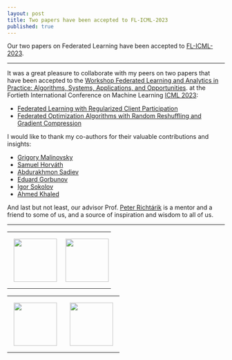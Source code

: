 ```yaml
---
layout: post
title: Two papers have been accepted to FL-ICML-2023
published: true
---
```


Our two papers on Federated Learning have been accepted to [FL-ICML-2023](https://fl-icml2023.github.io/). 

---

It was a great pleasure to collaborate with my peers on two papers that have been accepted to the [Workshop Federated Learning and Analytics in Practice: Algorithms, Systems, Applications, and Opportunities](https://fl-icml2023.github.io/).
at the Fortieth International Conference on Machine Learning [ICML 2023](https://icml.cc/Conferences/2023):

* [Federated Learning with Regularized Client Participation](https://arxiv.org/abs/2302.03662)
* [Federated Optimization Algorithms with Random Reshuffling and Gradient Compression](https://arxiv.org/abs/2206.07021)

I would like to thank my co-authors for their valuable contributions and insights:
* [Grigory Malinovsky](https://grigory-malinovsky.github.io/)
* [Samuel Horváth](https://sites.google.com/view/samuelhorvath) 
* [Abdurakhmon Sadiev](https://scholar.google.com/citations?user=g0CzD50AAAAJ&hl=ru)
* [Eduard Gorbunov](https://eduardgorbunov.github.io/)
* [Igor Sokolov](https://scholar.google.com/citations?user=OBbPecwAAAAJ&hl=en)
* [Ahmed Khaled](https://www.akhaled.org/)

And last but not least, our advisor Prof. [Peter Richtárik](https://richtarik.org/) is a mentor and a friend to some of us, and a source of inspiration and wisdom to all of us.

---

<table style="text-align:center;">
<tr>
<td style="padding:15px;text-align:center;vertical-align:middle"> <img height="100px" src="https://burlachenkok.github.io/materials/KAUST-logo.png"/> </td> 
<td style="padding:5px;text-align:center;vertical-align:middle"> <img height="100px" src="https://burlachenkok.github.io/materials/MBZUAI_Logo.png"/> </td> 
</tr>
</table>

<table style="text-align:center;">
<tr>
<td style="padding:15px;text-align:center;vertical-align:middle"> <img height="100px" src="https://burlachenkok.github.io/materials/princeton-university-logo.png"/> </td> 
<td style="padding:15px;text-align:center;vertical-align:middle"> <img height="100px" src="https://burlachenkok.github.io/materials/SDAIA-Logo-2.png"/> </td> 
</tr>
</table>

